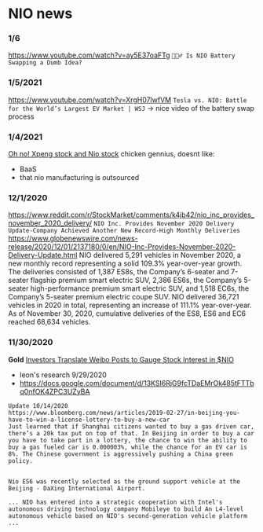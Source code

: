 # NIO news


### 1/6
https://www.youtube.com/watch?v=ay5E37oaFTg
`🤷🏻‍♂️ Is NIO Battery Swapping a Dumb Idea?`


### 1/5/2021
https://www.youtube.com/watch?v=XrgH07lwfVM
`Tesla vs. NIO: Battle for the World’s Largest EV Market | WSJ`
-> nice video of the battery swap process


### 1/4/2021
[Oh no! Xpeng stock and Nio stock](https://youtu.be/nho9-54Rlw4?t=162)
chicken gennius, doesnt like:
- BaaS
- that nio manufacturing is outsourced


### 12/1/2020
https://www.reddit.com/r/StockMarket/comments/k4jb42/nio_inc_provides_november_2020_delivery/
`NIO Inc. Provides November 2020 Delivery Update-Company Achieved Another New Record-High Monthly Deliveries`
https://www.globenewswire.com/news-release/2020/12/01/2137180/0/en/NIO-Inc-Provides-November-2020-Delivery-Update.html
NIO delivered 5,291 vehicles in November 2020, a new monthly record representing a solid 109.3% year-over-year growth. The deliveries consisted of 1,387 ES8s, the Company’s 6-seater and 7-seater flagship premium smart electric SUV, 2,386 ES6s, the Company’s 5-seater high-performance premium smart electric SUV, and 1,518 EC6s, the Company’s 5-seater premium electric coupe SUV. NIO delivered 36,721 vehicles in 2020 in total, representing an increase of 111.1% year-over-year. As of November 30, 2020, cumulative deliveries of the ES8, ES6 and EC6 reached 68,634 vehicles.


### 11/30/2020
**Gold**
[Investors Translate Weibo Posts to Gauge Stock Interest in $NIO](https://www.youtube.com/watch?v=5SGT-Z1tVKU)
- leon's research 9/29/2020
- https://docs.google.com/document/d/13KSI6RjG9fcTDaEMrOk485tFTTbq0nfOK4ZPC3UZyBA
```
Update 10/14/2020
https://www.bloomberg.com/news/articles/2019-02-27/in-beijing-you-have-to-win-a-license-lottery-to-buy-a-new-car
Just learned that if Shanghai citizens wanted to buy a gas driven car, there’s a 20k tax put on top of that. In Beijing in order to buy a car you have to take part in a lottery, the chance to win the ability to buy a gas fueled car is 0.000003%, while the chance for an EV car is 8%. The Chinese government is aggressively pushing a China green policy.


Nio ES6 was recently selected as the ground support vehicle at the Beijing - DaXing International Airport.

... NIO has entered into a strategic cooperation with Intel's autonomous driving technology company Mobileye to build An L4-level autonomous vehicle based on NIO's second-generation vehicle platform ...
